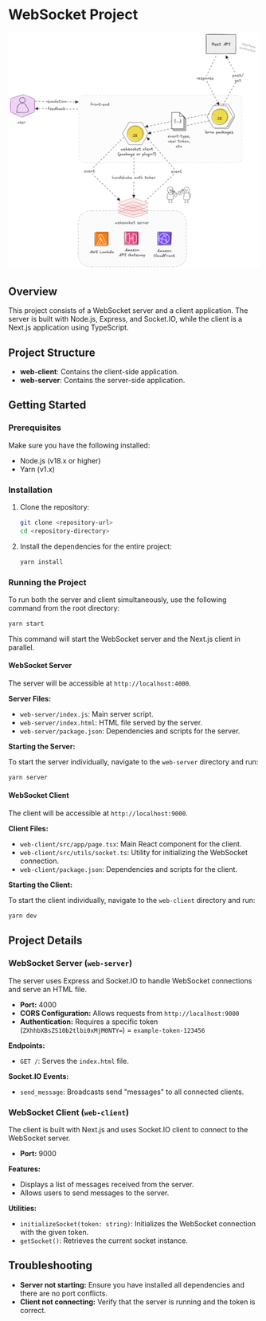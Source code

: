 # WebSocket Project

<p align="center"><img width="550" src="image.png" alt="websocket diagram" /></p>

## Overview

This project consists of a WebSocket server and a client application. The server is built with Node.js, Express, and Socket.IO, while the client is a Next.js application using TypeScript.

## Project Structure

- **web-client**: Contains the client-side application.
- **web-server**: Contains the server-side application.

## Getting Started

### Prerequisites

Make sure you have the following installed:

- Node.js (v18.x or higher)
- Yarn (v1.x)

### Installation

1. Clone the repository:

   ```bash
   git clone <repository-url>
   cd <repository-directory>
   ```

2. Install the dependencies for the entire project:

   ```bash
   yarn install
   ```

### Running the Project

To run both the server and client simultaneously, use the following command from the root directory:

```bash
yarn start
```

This command will start the WebSocket server and the Next.js client in parallel.

#### WebSocket Server

The server will be accessible at `http://localhost:4000`.

**Server Files:**
- `web-server/index.js`: Main server script.
- `web-server/index.html`: HTML file served by the server.
- `web-server/package.json`: Dependencies and scripts for the server.

**Starting the Server:**

To start the server individually, navigate to the `web-server` directory and run:

```bash
yarn server
```

#### WebSocket Client

The client will be accessible at `http://localhost:9000`.

**Client Files:**
- `web-client/src/app/page.tsx`: Main React component for the client.
- `web-client/src/utils/socket.ts`: Utility for initializing the WebSocket connection.
- `web-client/package.json`: Dependencies and scripts for the client.

**Starting the Client:**

To start the client individually, navigate to the `web-client` directory and run:

```bash
yarn dev
```

## Project Details

### WebSocket Server (`web-server`)

The server uses Express and Socket.IO to handle WebSocket connections and serve an HTML file.

- **Port:** 4000
- **CORS Configuration:** Allows requests from `http://localhost:9000`
- **Authentication:** Requires a specific token (`ZXhhbXBsZS10b2tlbi0xMjM0NTY=`) = `example-token-123456`

**Endpoints:**

- `GET /`: Serves the `index.html` file.

**Socket.IO Events:**

- `send_message`: Broadcasts send "messages" to all connected clients.

### WebSocket Client (`web-client`)

The client is built with Next.js and uses Socket.IO client to connect to the WebSocket server.

- **Port:** 9000

**Features:**

- Displays a list of messages received from the server.
- Allows users to send messages to the server.

**Utilities:**

- `initializeSocket(token: string)`: Initializes the WebSocket connection with the given token.
- `getSocket()`: Retrieves the current socket instance.

## Troubleshooting

- **Server not starting:** Ensure you have installed all dependencies and there are no port conflicts.
- **Client not connecting:** Verify that the server is running and the token is correct.

